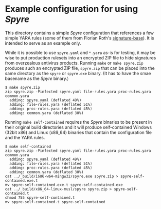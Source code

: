 # Example configuration for using _Spyre_

This directory contains a simple _Spyre_ configuration that references a few simple YARA rules (some of them from Florian Roth's [signature-base](https://github.com/Neo23x0/signature-base)). It is intended to serve as an example only.

While it is possible to use `spyre.yaml` and `*.yara` as-is for testing, it may be wise to put production rulesets into an encrypted ZIP file to hide signatures from overzealous antivirus products. Running `make` or `make spyre.zip` produces such an encrypted ZIP file, `spyre.zip` that can be placed into the same directory as the `spyre` or `spyre.exe` binary. (It has to have the smae basename as the _Spyre_ binary.)

``` console
$ make spyre.zip
zip spyre.zip -Pinfected spyre.yaml file-rules.yara proc-rules.yara common.yara
  adding: spyre.yaml (deflated 49%)
  adding: file-rules.yara (deflated 51%)
  adding: proc-rules.yara (deflated 45%)
  adding: common.yara (deflated 30%)
```

Running `make self-contained` requires the _Spyre_ binaries to be present in their original build directories and it will produce self-contained Windows (32bit x86) and Linux (x86_64) binaries that contain the configuration file and the YARA rules.

``` console
$ make self-contained
zip spyre.zip -Pinfected spyre.yaml file-rules.yara proc-rules.yara common.yara
  adding: spyre.yaml (deflated 49%)
  adding: file-rules.yara (deflated 51%)
  adding: proc-rules.yara (deflated 45%)
  adding: common.yara (deflated 30%)
cat ../_build/i686-w64-mingw32/spyre.exe spyre.zip > spyre-self-contained.exe.t
mv spyre-self-contained.exe.t spyre-self-contained.exe
cat ../_build/x86_64-linux-musl/spyre spyre.zip > spyre-self-contained.t
chmod 755 spyre-self-contained.t
mv spyre-self-contained.t spyre-self-contained
```

